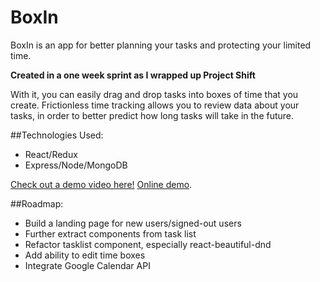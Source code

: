 # BoxIn
BoxIn is an app for better planning your tasks and protecting your limited time.

**Created in a one week sprint as I wrapped up Project Shift**

With it, you can easily drag and drop tasks into boxes of time that you create. Frictionless time tracking allows you to review data about your tasks, in order to better predict how long tasks will take in the future.

##Technologies Used:
- React/Redux
- Express/Node/MongoDB

[Check out a demo video here!](https://www.youtube.com/watch?v=h2AKko_nWQo&feature=emb_title)
[Online demo](http://boxin.herokuapp.com/).

##Roadmap:
- Build a landing page for new users/signed-out users
- Further extract components from task list
- Refactor tasklist component, especially react-beautiful-dnd
- Add ability to edit time boxes
- Integrate Google Calendar API
